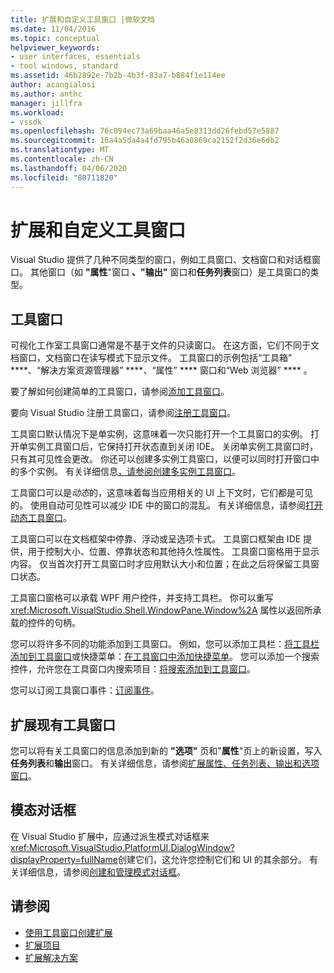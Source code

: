 ```yaml
---
title: 扩展和自定义工具窗口 |微软文档
ms.date: 11/04/2016
ms.topic: conceptual
helpviewer_keywords:
- user interfaces, essentials
- tool windows, standard
ms.assetid: 46b2892e-7b2b-4b3f-83a7-b884f1e114ee
author: acangialosi
ms.author: anthc
manager: jillfra
ms.workload:
- vssdk
ms.openlocfilehash: 76c094ec73a69baa46a5e8313dd26febd57e5887
ms.sourcegitcommit: 16a4a5da4a4fd795b46a0869ca2152f2d36e6db2
ms.translationtype: MT
ms.contentlocale: zh-CN
ms.lasthandoff: 04/06/2020
ms.locfileid: "80711820"
---
```

# <a name="extend-and-customize-tool-windows"></a>扩展和自定义工具窗口
Visual Studio 提供了几种不同类型的窗口，例如工具窗口、文档窗口和对话框窗口。 其他窗口（如 **"属性**"窗口 **、"输出"** 窗口和**任务列表**窗口）是工具窗口的类型。

## <a name="tool-windows"></a>工具窗口
 可视化工作室工具窗口通常是不基于文件的只读窗口。 在这方面，它们不同于文档窗口，文档窗口在读写模式下显示文件。 工具窗口的示例包括“工具箱” ****、“解决方案资源管理器” ****、“属性” **** 窗口和“Web 浏览器” **** 。

 要了解如何创建简单的工具窗口，请参阅[添加工具窗口](../extensibility/adding-a-tool-window.md)。

 要向 Visual Studio 注册工具窗口，请参阅[注册工具窗口](../extensibility/registering-a-tool-window.md)。

 工具窗口默认情况下是单实例，这意味着一次只能打开一个工具窗口的实例。 打开单实例工具窗口后，它保持打开状态直到关闭 IDE。 关闭单实例工具窗口时，只有其可见性会更改。 你还可以创建多实例工具窗口，以便可以同时打开窗口中的多个实例。 有关详细信息[，请参阅创建多实例工具窗口](../extensibility/creating-a-multi-instance-tool-window.md)。

 工具窗口可以是*动态*的，这意味着每当应用相关的 UI 上下文时，它们都是可见的。 使用自动可见性可以减少 IDE 中的窗口的混乱。 有关详细信息，请参阅[打开动态工具窗口](../extensibility/opening-a-dynamic-tool-window.md)。

 工具窗口可以在文档框架中停靠、浮动或呈选项卡式。 工具窗口框架由 IDE 提供，用于控制大小、位置、停靠状态和其他持久性属性。 工具窗口窗格用于显示内容。 仅当首次打开工具窗口时才应用默认大小和位置；在此之后将保留工具窗口状态。

 工具窗口窗格可以承载 WPF 用户控件，并支持工具栏。 你可以重写 <xref:Microsoft.VisualStudio.Shell.WindowPane.Window%2A> 属性以返回所承载的控件的句柄。

 您可以将许多不同的功能添加到工具窗口。 例如，您可以添加工具栏：[将工具栏添加到工具窗口](../extensibility/adding-a-toolbar-to-a-tool-window.md)或快捷菜单：[在工具窗口中添加快捷菜单](../extensibility/adding-a-shortcut-menu-in-a-tool-window.md)。 您可以添加一个搜索控件，允许您在工具窗口内搜索项目：[将搜索添加到工具窗口](../extensibility/adding-search-to-a-tool-window.md)。

 您可以订阅工具窗口事件：[订阅事件](../extensibility/subscribing-to-an-event.md)。

## <a name="extend-existing-tool-windows"></a>扩展现有工具窗口
 您可以将有关工具窗口的信息添加到新的 **"选项"** 页和"**属性**"页上的新设置，写入**任务列表**和**输出**窗口。 有关详细信息，请参阅[扩展属性、任务列表、输出和选项窗口](../extensibility/extending-the-properties-task-list-output-and-options-windows.md)。

## <a name="modal-dialog-boxes"></a>模态对话框
 在 Visual Studio 扩展中，应通过派生模式对话框来<xref:Microsoft.VisualStudio.PlatformUI.DialogWindow?displayProperty=fullName>创建它们，这允许您控制它们和 UI 的其余部分。 有关详细信息，请参阅[创建和管理模式对话框](../extensibility/creating-and-managing-modal-dialog-boxes.md)。

## <a name="see-also"></a>请参阅
- [使用工具窗口创建扩展](../extensibility/creating-an-extension-with-a-tool-window.md)
- [扩展项目](../extensibility/extending-projects.md)
- [扩展解决方案](../extensibility/extending-solutions.md)

